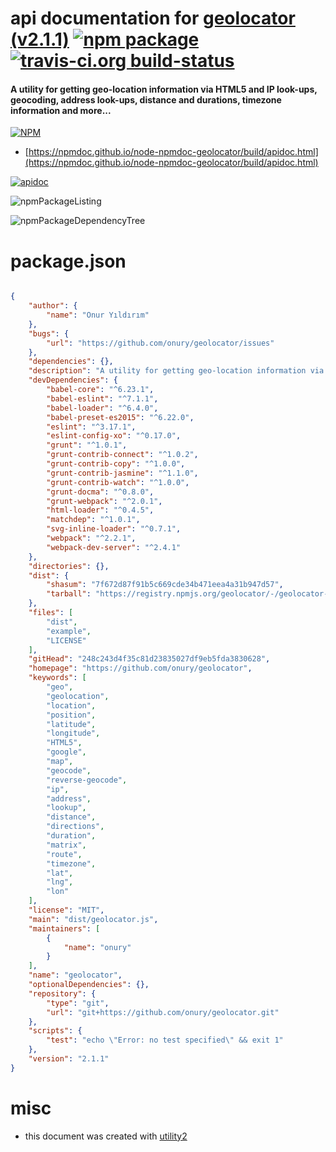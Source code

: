 # api documentation for  [geolocator (v2.1.1)](https://github.com/onury/geolocator)  [![npm package](https://img.shields.io/npm/v/npmdoc-geolocator.svg?style=flat-square)](https://www.npmjs.org/package/npmdoc-geolocator) [![travis-ci.org build-status](https://api.travis-ci.org/npmdoc/node-npmdoc-geolocator.svg)](https://travis-ci.org/npmdoc/node-npmdoc-geolocator)
#### A utility for getting geo-location information via HTML5 and IP look-ups, geocoding, address look-ups, distance and durations, timezone information and more...

[![NPM](https://nodei.co/npm/geolocator.png?downloads=true&downloadRank=true&stars=true)](https://www.npmjs.com/package/geolocator)

- [https://npmdoc.github.io/node-npmdoc-geolocator/build/apidoc.html](https://npmdoc.github.io/node-npmdoc-geolocator/build/apidoc.html)

[![apidoc](https://npmdoc.github.io/node-npmdoc-geolocator/build/screenCapture.buildCi.browser.%252Ftmp%252Fbuild%252Fapidoc.html.png)](https://npmdoc.github.io/node-npmdoc-geolocator/build/apidoc.html)

![npmPackageListing](https://npmdoc.github.io/node-npmdoc-geolocator/build/screenCapture.npmPackageListing.svg)

![npmPackageDependencyTree](https://npmdoc.github.io/node-npmdoc-geolocator/build/screenCapture.npmPackageDependencyTree.svg)



# package.json

```json

{
    "author": {
        "name": "Onur Yıldırım"
    },
    "bugs": {
        "url": "https://github.com/onury/geolocator/issues"
    },
    "dependencies": {},
    "description": "A utility for getting geo-location information via HTML5 and IP look-ups, geocoding, address look-ups, distance and durations, timezone information and more...",
    "devDependencies": {
        "babel-core": "^6.23.1",
        "babel-eslint": "^7.1.1",
        "babel-loader": "^6.4.0",
        "babel-preset-es2015": "^6.22.0",
        "eslint": "^3.17.1",
        "eslint-config-xo": "^0.17.0",
        "grunt": "^1.0.1",
        "grunt-contrib-connect": "^1.0.2",
        "grunt-contrib-copy": "^1.0.0",
        "grunt-contrib-jasmine": "^1.1.0",
        "grunt-contrib-watch": "^1.0.0",
        "grunt-docma": "^0.8.0",
        "grunt-webpack": "^2.0.1",
        "html-loader": "^0.4.5",
        "matchdep": "^1.0.1",
        "svg-inline-loader": "^0.7.1",
        "webpack": "^2.2.1",
        "webpack-dev-server": "^2.4.1"
    },
    "directories": {},
    "dist": {
        "shasum": "7f672d87f91b5c669cde34b471eea4a31b947d57",
        "tarball": "https://registry.npmjs.org/geolocator/-/geolocator-2.1.1.tgz"
    },
    "files": [
        "dist",
        "example",
        "LICENSE"
    ],
    "gitHead": "248c243d4f35c81d23835027df9eb5fda3830628",
    "homepage": "https://github.com/onury/geolocator",
    "keywords": [
        "geo",
        "geolocation",
        "location",
        "position",
        "latitude",
        "longitude",
        "HTML5",
        "google",
        "map",
        "geocode",
        "reverse-geocode",
        "ip",
        "address",
        "lookup",
        "distance",
        "directions",
        "duration",
        "matrix",
        "route",
        "timezone",
        "lat",
        "lng",
        "lon"
    ],
    "license": "MIT",
    "main": "dist/geolocator.js",
    "maintainers": [
        {
            "name": "onury"
        }
    ],
    "name": "geolocator",
    "optionalDependencies": {},
    "repository": {
        "type": "git",
        "url": "git+https://github.com/onury/geolocator.git"
    },
    "scripts": {
        "test": "echo \"Error: no test specified\" && exit 1"
    },
    "version": "2.1.1"
}
```



# misc
- this document was created with [utility2](https://github.com/kaizhu256/node-utility2)
